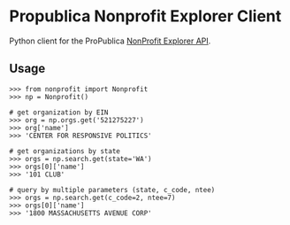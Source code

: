 # Propublica Nonprofit Explorer Client
Python client for the ProPublica [NonProfit Explorer API](https://www.propublica.org/datastore/api/nonprofit-explorer-api "ProPublica Nonprofit Explorer API docs").

## Usage
```
>>> from nonprofit import Nonprofit
>>> np = Nonprofit()

# get organization by EIN
>>> org = np.orgs.get('521275227')
>>> org['name']
>>> 'CENTER FOR RESPONSIVE POLITICS'

# get organizations by state
>>> orgs = np.search.get(state='WA')
>>> orgs[0]['name']
>>> '101 CLUB'

# query by multiple parameters (state, c_code, ntee)
>>> orgs = np.search.get(c_code=2, ntee=7)
>>> orgs[0]['name']
>>> '1800 MASSACHUSETTS AVENUE CORP'
```
